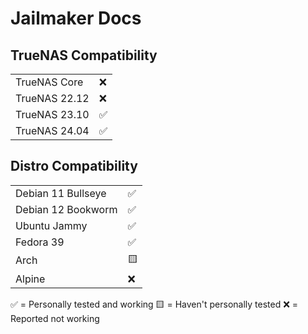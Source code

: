 # Jailmaker Docs

## TrueNAS Compatibility
|   |   |
|---|---|
|TrueNAS Core|❌|
|TrueNAS 22.12|❌|
|TrueNAS 23.10|✅|
|TrueNAS 24.04|✅|

## Distro Compatibility
|   |   |
|---|---|
|Debian 11 Bullseye|✅|
|Debian 12 Bookworm|✅|
|Ubuntu Jammy|✅|
|Fedora 39|✅|
|Arch|🟨|
|Alpine|❌|      

✅ = Personally tested and working
🟨 = Haven't personally tested
❌ = Reported not working
